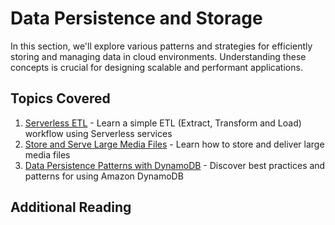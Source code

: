 # Data Persistence and Storage

In this section, we'll explore various patterns and strategies for efficiently storing and managing data in cloud environments. Understanding these concepts is crucial for designing scalable and performant applications.

## Topics Covered

1. [Serverless ETL](./serverless-etl.md) - Learn a simple ETL (Extract, Transform and Load) workflow using Serverless services
2. [Store and Serve Large Media Files](./store-and-serve-large-media-files.md) - Learn how to store and deliver large media files
3. [Data Persistence Patterns with DynamoDB](./data-persistance-patterns-with-dynamodb.md) - Discover best practices and patterns for using Amazon DynamoDB

## Additional Reading

